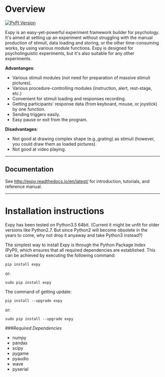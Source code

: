 # Overview

[![PyPI Version][pypi-v-image]][pypi-v-link]

[pypi-v-image]: https://img.shields.io/pypi/v/expy.png
[pypi-v-link]: https://pypi.python.org/pypi/expy

Expy is an easy-yet-powerful experiment framework builder for psychology. It's aimed at setting up an experiment without struggling with the manual production of stimuli, data loading and storing, or the other time-consuming works, by using various module functions.
Expy is designed for psycholinguistic experiments, but it's also suitable for any other experiments.

**Advantanges**:

- Various stimuli modules (not need for preparation of massive stimuli pictures).
- Various procedure-controlling modules (instruction, alert, rest-stage, etc.)
- Convenient for stimuli loading and responses recording.
- Getting participants' response data (from keyboard, mouse, or joystick) by one function.
- Sending triggers easily.
- Easy pause or exit from the program.

**Disadvantages**:

- Not good at drawing complex shape (e.g.,grating) as stimuli (however, you could draw them as loaded pictures).
- Not good at video playing.

---
## Documentation
See http://expy.readthedocs.io/en/latest/ for introduction, tutorials, and reference manual.

---
# Installation instructions

Expy has been tested on Python3.5 64bit.
(Current it might be unfit for older versions like Python2.7. But since Python2 will become obsolete in the years to come, why not drop it anyaway and take Python3 instead?)

The simplest way to install Expy is through the Python Package Index (PyPI), which ensures that all required dependencies are established. This can be achieved by executing the following command:

```
pip install expy
```
or:
```
sudo pip install expy
```

The command of getting update:
```
pip install --upgrade expy
```
or:
```
sudo pip install --upgrade expy
```

###*Required Dependencies*

- numpy
- pandas
- scipy
- pygame
- pyaudio
- wave
- pyserial